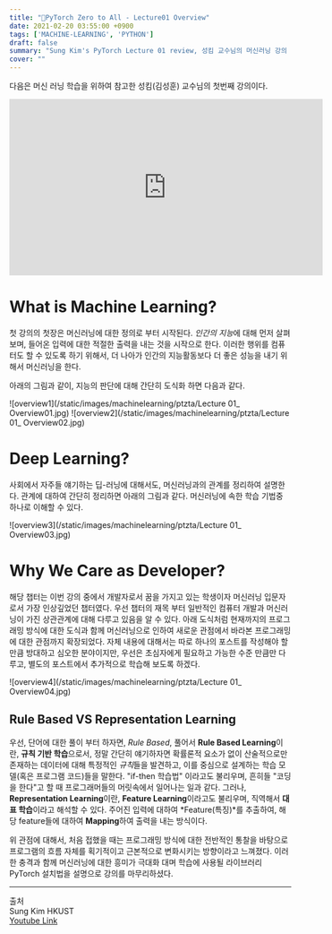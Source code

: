 ```yaml
---
title: "📝PyTorch Zero to All - Lecture01 Overview"
date: 2021-02-20 03:55:00 +0900
tags: ['MACHINE-LEARNING', 'PYTHON']
draft: false
summary: "Sung Kim's PyTorch Lecture 01 review, 성킴 교수님의 머신러닝 강의 리뷰"
cover: ""
---
```


다음은 머신 러닝 학습을 위하여 참고한 성킴(김성훈) 교수님의 첫번째 강의이다. 

<iframe width="560" height="315" src="https://www.youtube.com/embed/SKq-pmkekTk" frameborder="0" allow="accelerometer; autoplay; clipboard-write; encrypted-media; gyroscope; picture-in-picture" allowfullscreen></iframe>

# What is Machine Learning?
첫 강의의 첫장은 머신러닝에 대한 정의로 부터 시작된다. *인간의 지능*에 대해 먼저 살펴보며, 들어온 입력에 대한 적절한 출력을 내는 것을 시작으로 한다. 이러한 행위를 컴퓨터도 할 수 있도록 하기 위해서, 더 나아가 인간의 지능활동보다 더 좋은 성능을 내기 위해서 머신러닝을 한다.

아래의 그림과 같이, 지능의 판단에 대해 간단히 도식화 하면 다음과 같다.

![overview1](/static/images/machinelearning/ptzta/Lecture 01_ Overview01.jpg)
![overview2](/static/images/machinelearning/ptzta/Lecture 01_ Overview02.jpg)

# Deep Learning?
사회에서 자주들 얘기하는 딥-러닝에 대해서도, 머신러닝과의 관계를 정리하여 설명한다. 관계에 대하여 간단히 정리하면 아래의 그림과 같다. 머신러닝에 속한 학습 기법중 하나로 이해할 수 있다.

![overview3](/static/images/machinelearning/ptzta/Lecture 01_ Overview03.jpg)

# Why We Care as Developer?
해당 챕터는 이번 강의 중에서 개발자로서 꿈을 가지고 있는 학생이자 머신러닝 입문자로서 가장 인상깊었던 챕터였다. 우선 챕터의 재목 부터 일반적인 컴퓨터 개발과 머신러닝이 가진 상관관계에 대해 다루고 있음을 알 수 있다. 아래 도식처럼 현재까지의 프로그래밍 방식에 대한 도식과 함께 머신러닝으로 인하여 새로운 관점에서 바라본 프로그래밍에 대한 관점까지 확장되었다. 자체 내용에 대해서는 따로 하나의 포스트를 작성해야 할 만큼 방대하고 심오한 분야이지만, 우선은 초심자에게 필요하고 가능한 수준 만큼만 다루고, 별도의 포스트에서 추가적으로 학습해 보도록 하겠다.

![overview4](/static/images/machinelearning/ptzta/Lecture 01_ Overview04.jpg)

## Rule Based VS Representation Learning
우선, 단어에 대한 풀이 부터 하자면, *Rule Based*, 풀어서 **Rule Based Learning**이란, **규칙 기반 학습**으로서, 정말 간단히 얘기하자면 확률론적 요소가 없이 산술적으로만 존재하는 데이터에 대해 특정적인 *규칙*들을 발견하고, 이를 중심으로 설계하는 학습 모델(혹은 프로그램 코드)들을 말한다. "if-then 학습법" 이라고도 불리우며, 흔히들 "코딩을 한다"고 할 때 프로그래머들의 머릿속에서 일어나는 일과 같다. 그러나, **Representation Learning**이란, **Feature Learning**이라고도 불리우며, 직역해서 **대표 학습**이라고 해석할 수 있다. 주어진 입력에 대하여 *Feature(특징)*를 추출하여, 해당 feature들에 대하여 **Mapping**하여 출력을 내는 방식이다.

위 관점에 대해서, 처음 접했을 때는 프로그래밍 방식에 대한 전반적인 통찰을 바탕으로 프로그램의 흐름 자체를 획기적이고 근본적으로 변화시키는 방향이라고 느껴졌다. 이러한 충격과 함께 머신러닝에 대한 흥미가 극대화 대며 학습에 사용될 라이브러리 PyTorch 설치법을 설명으로 강의를 마무리하셨다.

---
출처  
Sung Kim HKUST  
[Youtube Link](https://youtu.be/SKq-pmkekTk)